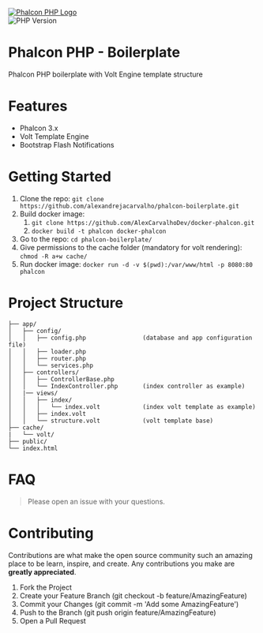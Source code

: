 <a href="https://phalcon.io/" target="_blank"><img src="https://avatars1.githubusercontent.com/u/1221505?s=180&v=4" alt="Phalcon PHP Logo"></a><br>
![PHP Version](https://img.shields.io/badge/PHP-7.0-purple.svg)

# Phalcon PHP - Boilerplate
Phalcon PHP boilerplate with Volt Engine template structure

# Features
* Phalcon 3.x
* Volt Template Engine
* Bootstrap Flash Notifications

# Getting Started
1. Clone the repo: ```git clone https://github.com/alexandrejacarvalho/phalcon-boilerplate.git```
2. Build docker image:
    1. ```git clone https://github.com/AlexCarvalhoDev/docker-phalcon.git```
    3. ```docker build -t phalcon docker-phalcon```
3. Go to the repo: ```cd phalcon-boilerplate/```
4. Give permissions to the cache folder (mandatory for volt rendering): ```chmod -R a+w cache/```
4. Run docker image: ```docker run -d -v $(pwd):/var/www/html -p 8080:80 phalcon```

# Project Structure
```
├── app/
│   ├── config/
│   │   ├── config.php                (database and app configuration file)
│   │   ├── loader.php
│   │   ├── router.php
│   │   └── services.php
│   ├── controllers/
│   │   ├── ControllerBase.php
│   │   └── IndexController.php       (index controller as example)
│   |── views/
│   │   ├── index/
│   │   │   └── index.volt            (index volt template as example)
│   │   ├── index.volt
│   │   └── structure.volt            (volt template base)
├── cache/
|   └── volt/
├── public/
└── index.html
```
# FAQ
> Please open an issue with your questions.

# Contributing
Contributions are what make the open source community such an amazing place to be learn, inspire, and create. Any contributions you make are **greatly appreciated**.

1. Fork the Project
2. Create your Feature Branch (git checkout -b feature/AmazingFeature)
3. Commit your Changes (git commit -m 'Add some AmazingFeature')
4. Push to the Branch (git push origin feature/AmazingFeature)
5. Open a Pull Request
